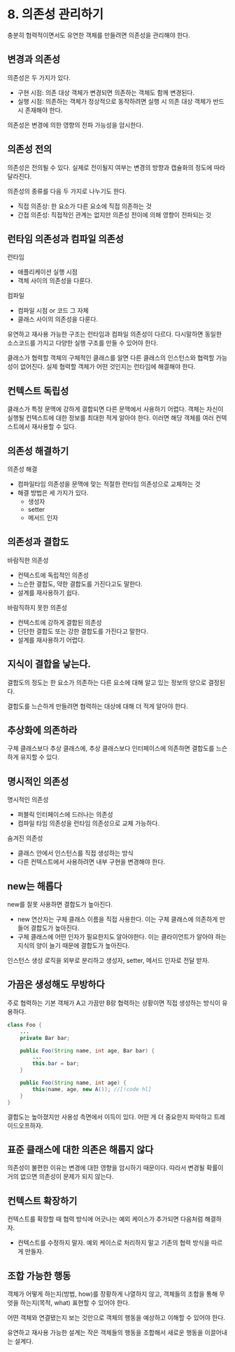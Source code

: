 # 8. 의존성 관리하기

충분히 협력적이면서도 유연한 객체를 만들려면 의존성을 관리해야 한다.

## 변경과 의존성

의존성은 두 가지가 있다.

- 구현 시점: 의존 대상 객체가 변경되면 의존하는 객체도 함께 변경된다.
- 실행 시점: 의존하는 객체가 정상적으로 동작하려면 실행 시 의존 대상 객체가 반드시 존재해야 한다.

의존성은 변경에 의한 영향의 전파 가능성을 암시한다.

## 의존성 전의

의존성은 전의될 수 있다. 실제로 전이될지 여부는 변경의 방향과 캡슐화의 정도에 따라 달라진다.

의존성의 종류를 다음 두 가지로 나누기도 한다.

- 직접 의존상: 한 요소가 다른 요소에 직접 의존하는 것
- 간접 의존성: 직접적인 관계는 없지만 의존성 전이에 의해 영향이 전파되는 것

## 런타임 의존성과 컴파일 의존성

런타임

- 애플리케이션 실행 시점
- 객체 사이의 의존성을 다룬다.

컴파일

- 컴파일 시점 or 코드 그 자체
- 클래스 사이의 의존성을 다룬다.

유연하고 재사용 가능한 구조는 런타임과 컴파일 의존성이 다르다. 다시말하면 동일한 소스코드를 가지고 다양한 실행 구조를 만들 수 있어야 한다.

클래스가 협력할 객체의 구체적인 클래스를 알면 다른 클래스의 인스턴스와 협력할 가능성이 없어진다. 실제 협력할 객체가 어떤 것인지는 런타임에 해결해야 한다.

## 컨텍스트 독립성

클래스가 특정 문맥에 강하게 결합되면 다른 문맥에서 사용하기 어렵다. 객체는 자신이 실행될 컨텍스트에 대한 정보를 최대한 적게 알아야 한다. 이러면 해당 객체를 여러 컨텍스트에서 재사용할 수 있다.

## 의존성 해결하기

의존성 해결

- 컴파일타임 의존성을 문맥에 맞는 적절한 런타임 의존성으로 교체하는 것
- 해결 방법은 세 가지가 있다.
    - 생성자
    - setter
    - 메서드 인자

## 의존성과 결합도

바람직한 의존성

- 컨텍스트에 독립적인 의존성
- 느슨한 결합도, 약한 결합도를 가진다고도 말한다.
- 설계를 재사용하기 쉽다.

바람직하지 못한 의존성

- 컨텍스트에 강하게 결합된 의존성
- 단단한 결합도 또는 강한 결합도를 가진다고 말한다.
- 설계를 재사용하기 어렵다.

## 지식이 결합을 낳는다.

결합도의 정도는 한 요소가 의존하는 다른 요소에 대해 알고 있는 정보의 양으로 결정된다.

결합도를 느슨하게 만들려면 협력하는 대상에 대해 더 적게 알아야 한다.

## 추상화에 의존하라

구체 클래스보다 추상 클래스에, 추상 클래스보다 인터페이스에 의존하면 결합도를 느슨하게 유지할 수 있다.

## 명시적인 의존성

명시적인 의존성

- 퍼블릭 인터페이스에 드러나는 의존성
- 컴파일 타임 의존성을 런타임 의존성으로 교체 가능하다.

숨겨진 의존성

- 클래스 안에서 인스턴스를 직접 생성하는 방식
- 다른 컨텍스트에서 사용하려면 내부 구현을 변경해야 한다.

## new는 해롭다

new를 잘못 사용하면 결합도가 높아진다.

- new 연산자는 구체 클래스 이름을 직접 사용한다. 이는 구체 클래스에 의존하게 만들어 결합도가 높아진다.
- 구체 클래스에 어떤 인자가 필요한지도 알아야한다. 이는 클라이언트가 알아야 하는 지식의 양이 늘기 때문에 결합도가 높아진다.

인스턴스 생성 로직을 외부로 분리하고 생성자, setter, 메서드 인자로 전달 받자.

## 가끔은 생성해도 무방하다

주로 협력하는 기본 객체가 A고 가끔만 B랑 협력하는 상황이면 직접 생성하는 방식이 유용하다.

```java
class Foo {
    ...
    private Bar bar;

    public Foo(String name, int age, Bar bar) {
        ...
        this.bar = bar;
    }

    public Foo(String name, int age) {
        this(name, age, new A()); //[!code hl]
    }
}
```

결합도는 높아졌지만 사용성 측면에서 이득이 있다. 어떤 게 더 중요한지 파악하고 트레이드오프하자.

## 표준 클래스에 대한 의존은 해롭지 않다

의존성이 불편한 이유는 변경에 대한 영향을 암시하기 때문이다. 따라서 변경될 확률이 거의 없으면 의존성이 문제가 되지 않는다.

## 컨텍스트 확장하기

컨텍스트를 확장할 때 협력 방식에 어긋나는 예외 케이스가 추가되면 다음처럼 해결하자.

- 컨텍스트를 수정하지 말자. 예외 케이스로 처리하지 말고 기존의 협력 방식을 따르게 만들자.

## 조합 가능한 행동

객체가 어떻게 하는지(방법, how)를 장황하게 나열하지 않고, 객체들의 조합을 통해 무엇을 하는지(목적, what) 표현할 수 있어야 한다.

어떤 객체와 연결됐는지 보는 것만으로 객체의 행동을 예상하고 이해할 수 있어야 한다.

유연하고 재사용 가능한 설계는 작은 객체들의 행동을 조합해서 새로운 행동을 이끌어내는 설계다.
